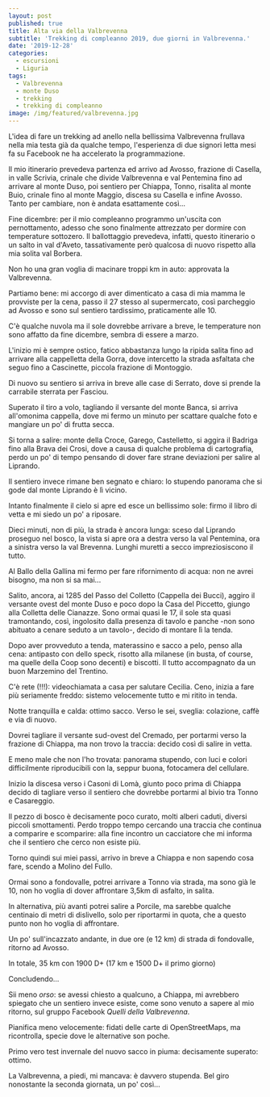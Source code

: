 ```yaml
---
layout: post
published: true
title: Alta via della Valbrevenna
subtitle: 'Trekking di compleanno 2019, due giorni in Valbrevenna.'
date: '2019-12-28'
categories:
  - escursioni
  - Liguria
tags:
  - Valbrevenna
  - monte Duso
  - trekking
  - trekking di compleanno
image: /img/featured/valbrevenna.jpg
---
```


L'idea di fare un trekking ad anello nella bellissima Valbrevenna frullava nella mia testa già da qualche tempo, l'esperienza di due signori letta mesi fa su Facebook ne ha accelerato la programmazione.

Il mio itinerario prevedeva partenza ed arrivo ad Avosso, frazione di Casella, in valle Scrivia, crinale che divide Valbrevenna e val Pentemina fino ad arrivare al monte Duso, poi sentiero per Chiappa, Tonno, risalita al monte Buio, crinale fino al monte Maggio, discesa su Casella e infine Avosso. Tanto per cambiare, non è andata esattamente così...

Fine dicembre: per il mio compleanno programmo un'uscita con pernottamento, adesso che sono finalmente attrezzato per dormire con temperature sottozero.
Il ballottaggio prevedeva, infatti, questo itinerario o un salto in val d'Aveto, tassativamente però qualcosa di nuovo rispetto alla mia solita val Borbera.

Non ho una gran voglia di macinare troppi km in auto: approvata la Valbrevenna.

Partiamo bene: mi accorgo di aver dimenticato a casa di mia mamma le provviste per la cena, passo il 27 stesso al supermercato, così parcheggio ad Avosso e sono sul sentiero tardissimo, praticamente alle 10.

C'è qualche nuvola ma il sole dovrebbe arrivare a breve, le temperature non sono affatto da fine dicembre, sembra di essere a marzo.

L'inizio mi è sempre ostico, fatico abbastanza lungo la ripida salita fino ad arrivare alla cappelletta della Gorra, dove intercetto la strada asfaltata che seguo fino a Cascinette, piccola frazione di Montoggio.

Di nuovo su sentiero si arriva in breve alle case di Serrato, dove si prende la carrabile sterrata per Fasciou.

Superato il tiro a volo, tagliando il versante del monte Banca, si arriva all'omonima cappella, dove mi fermo un minuto per scattare qualche foto e mangiare un po' di frutta secca.

Si torna a salire: monte della Croce, Garego, Castelletto, si aggira il Badriga fino alla Brava dei Crosi, dove a causa di qualche problema di cartografia, perdo un po' di tempo pensando di dover fare strane deviazioni per salire al Liprando.

Il sentiero invece rimane ben segnato e chiaro: lo stupendo panorama che si gode dal monte Liprando è lì vicino.

Intanto finalmente il cielo si apre ed esce un bellissimo sole: firmo il libro di vetta e mi siedo un po' a riposare.

Dieci minuti, non di più, la strada è ancora lunga: sceso dal Liprando proseguo nel bosco, la vista si apre ora a destra verso la val Pentemina, ora a sinistra verso la val Brevenna. Lunghi muretti a secco impreziosiscono il tutto.

Al Ballo della Gallina mi fermo per fare rifornimento di acqua: non ne avrei bisogno, ma non si sa mai...

Salito, ancora, ai 1285 del Passo del Colletto (Cappella dei Bucci), aggiro il versante ovest del monte Duso e poco dopo la Casa del Piccetto, giungo alla Colletta delle Cianazze. Sono ormai quasi le 17, il sole sta quasi tramontando, così, ingolosito dalla presenza di tavolo e panche -non sono abituato a cenare seduto a un tavolo-, decido di montare lì la tenda.

Dopo aver provveduto a tenda, materassino e sacco a pelo, penso alla cena:  antipasto con dello speck, risotto alla milanese (in busta, of course, ma quelle della Coop sono decenti) e biscotti. Il tutto accompagnato da un buon Marzemino del Trentino.

C'è rete (!!!): videochiamata a casa per salutare Cecilia. Ceno, inizia a fare più seriamente freddo: sistemo velocemente tutto e mi ritito in tenda.

Notte tranquilla e calda: ottimo sacco. Verso le sei, sveglia: colazione, caffè e via di nuovo.

Dovrei tagliare il versante sud-ovest del Cremado, per portarmi verso la frazione di Chiappa, ma non trovo la traccia: decido così di salire in vetta.

E meno male che non l'ho trovata: panorama stupendo, con luci e colori difficilmente riproducibili con la, seppur buona, fotocamera del cellulare.

Inizio la discesa verso i Casoni di Lomà, giunto poco prima di Chiappa decido di tagliare verso il sentiero che dovrebbe portarmi al bivio tra Tonno e Casareggio.

Il pezzo di bosco è decisamente poco curato, molti alberi caduti, diversi piccoli smottamenti. Perdo troppo tempo cercando una traccia che continua a comparire e scomparire: alla fine incontro un cacciatore che mi informa che il sentiero che cerco non esiste più.

Torno quindi sui miei passi, arrivo in breve a Chiappa e non sapendo cosa fare, scendo a Molino del Fullo.

Ormai sono a fondovalle, potrei arrivare a Tonno via strada, ma sono già le 10, non ho voglia di dover affrontare 3,5km di asfalto, in salita.

In alternativa, più avanti potrei salire a Porcile, ma sarebbe qualche centinaio di metri di dislivello, solo per riportarmi in quota, che a questo punto non ho voglia di affrontare.

Un po' sull'incazzato andante, in due ore (e 12 km) di strada di fondovalle, ritorno ad Avosso.

In totale, 35 km con 1900 D+ (17 km e 1500 D+ il primo giorno)

Concludendo...

Sii meno *orso*: se avessi chiesto a qualcuno, a Chiappa, mi avrebbero spiegato che un sentiero invece esiste, come sono venuto a sapere al mio ritorno, sul gruppo Facebook *Quelli della Valbrevenna*.

Pianifica meno velocemente: fidati delle carte di OpenStreetMaps, ma ricontrolla, specie dove le alternative son poche.

Primo vero test invernale del nuovo sacco in piuma: decisamente superato: ottimo.

La Valbrevenna, a piedi, mi mancava: è davvero stupenda. Bel giro nonostante la seconda giornata, un po' così...
